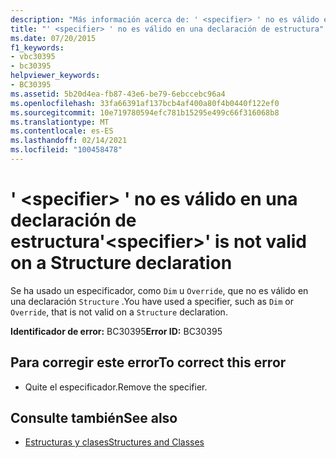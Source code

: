 ```yaml
---
description: "Más información acerca de: ' <specifier> ' no es válido en una declaración de estructura"
title: "' <specifier> ' no es válido en una declaración de estructura"
ms.date: 07/20/2015
f1_keywords:
- vbc30395
- bc30395
helpviewer_keywords:
- BC30395
ms.assetid: 5b20d4ea-fb87-43e6-be79-6ebccebc96a4
ms.openlocfilehash: 33fa66391af137bcb4af400a80f4b0440f122ef0
ms.sourcegitcommit: 10e719780594efc781b15295e499c66f316068b8
ms.translationtype: MT
ms.contentlocale: es-ES
ms.lasthandoff: 02/14/2021
ms.locfileid: "100458478"
---
```

# <a name="specifier-is-not-valid-on-a-structure-declaration"></a><span data-ttu-id="8e6ce-103">' \<specifier> ' no es válido en una declaración de estructura</span><span class="sxs-lookup"><span data-stu-id="8e6ce-103">'\<specifier>' is not valid on a Structure declaration</span></span>

<span data-ttu-id="8e6ce-104">Se ha usado un especificador, como `Dim` u `Override`, que no es válido en una declaración `Structure` .</span><span class="sxs-lookup"><span data-stu-id="8e6ce-104">You have used a specifier, such as `Dim` or `Override`, that is not valid on a `Structure` declaration.</span></span>  
  
 <span data-ttu-id="8e6ce-105">**Identificador de error:** BC30395</span><span class="sxs-lookup"><span data-stu-id="8e6ce-105">**Error ID:** BC30395</span></span>  
  
## <a name="to-correct-this-error"></a><span data-ttu-id="8e6ce-106">Para corregir este error</span><span class="sxs-lookup"><span data-stu-id="8e6ce-106">To correct this error</span></span>  
  
- <span data-ttu-id="8e6ce-107">Quite el especificador.</span><span class="sxs-lookup"><span data-stu-id="8e6ce-107">Remove the specifier.</span></span>  
  
## <a name="see-also"></a><span data-ttu-id="8e6ce-108">Consulte también</span><span class="sxs-lookup"><span data-stu-id="8e6ce-108">See also</span></span>

- [<span data-ttu-id="8e6ce-109">Estructuras y clases</span><span class="sxs-lookup"><span data-stu-id="8e6ce-109">Structures and Classes</span></span>](../programming-guide/language-features/data-types/structures-and-classes.md)
